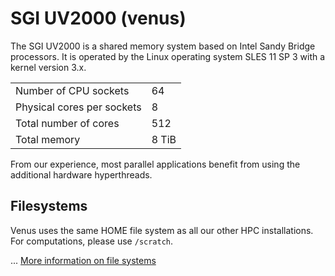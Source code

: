 # SGI UV2000 (venus)

The SGI UV2000 is a shared memory system based on Intel Sandy Bridge
processors. It is operated by the Linux operating system SLES 11 SP 3
with a kernel version 3.x.

|                            |       |
|----------------------------|-------|
| Number of CPU sockets      | 64    |
| Physical cores per sockets | 8     |
| Total number of cores      | 512   |
| Total memory               | 8 TiB |

From our experience, most parallel applications benefit from using the
additional hardware hyperthreads.

## Filesystems

Venus uses the same HOME file system as all our other HPC installations.
For computations, please use `/scratch`.

... [More information on file systems](FileSystems)
